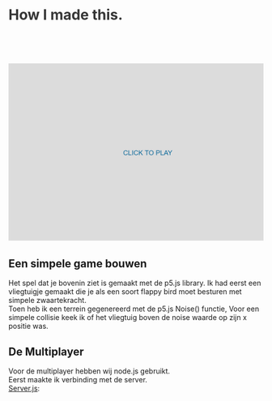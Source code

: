 <div id="project-mechanic-tab" class="project-mechanics-tab">
<h1 style="color: #363636; cursor:pointer; padding-bottom:1.5vh;" onclick="button();">How I made this.</h1>
<div id="project-mechanic-info-tab">
    <img src="https://raw.githubusercontent.com/26583/PlaneVoice/master/documentation/GameGIF.gif"/>
    <h2>Een simpele game bouwen</h2>
    <p>Het spel dat je bovenin ziet is gemaakt met de p5.js library. Ik had eerst een vliegtuigje gemaakt die je als een soort flappy bird moet besturen met simpele zwaartekracht.<br>Toen heb ik een terrein gegenereerd met de p5.js Noise() functie, Voor een simpele collisie keek ik of het vliegtuig boven de noise waarde op zijn x positie was.</p>
    <h2>De Multiplayer</h2>
    <p>Voor de multiplayer hebben wij node.js gebruikt.<br>
        Eerst maakte ik verbinding met de server.<br>
        <a href="https://github.com/26583/PlaneVoice/blob/master/public/sketch.js">Server.js</a>:
    </div>
   </div>
